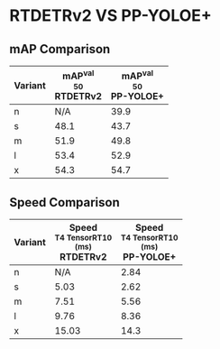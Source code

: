 ---
---
# RTDETRv2 VS PP-YOLOE+

## mAP Comparison

| **Variant** | <center><span style='width: 400px;'>**mAP<sup>val<br>50**<br>**RTDETRv2**</span></center> | <center><span style='width: 400px;'>**mAP<sup>val<br>50**<br>**PP-YOLOE+**</span></center> |
|----|----------------------------------|------------------------------------|
| n | N/A | 39.9 |
| s | 48.1 | 43.7 |
| m | 51.9 | 49.8 |
| l | 53.4 | 52.9 |
| x | 54.3 | 54.7 |

## Speed Comparison

| **Variant** | <center><span style='width: 200px;'>**Speed**<br><sup>T4 TensorRT10<br>(ms)</sup><br>**RTDETRv2**</span></center> | <center><span style='width: 200px;'>**Speed**<br><sup>T4 TensorRT10<br>(ms)</sup><br>**PP-YOLOE+**</span></center> |
|---------|-----------------------|-----------------------|
| n | N/A | 2.84 |
| s | 5.03 | 2.62 |
| m | 7.51 | 5.56 |
| l | 9.76 | 8.36 |
| x | 15.03 | 14.3 |

